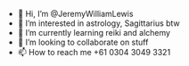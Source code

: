 - 👋 Hi, I’m @JeremyWilliamLewis
- 👀 I’m interested in astrology, Sagittarius btw
- 🌱 I’m currently learning reiki and alchemy
- 💞️ I’m looking to collaborate on stuff
- 📫 How to reach me +61 0304 3049 3321

<!---
JeremyWilliamLewis/JeremyWilliamLewis is a ✨ special ✨ repository because its `README.md` (this file) appears on your GitHub profile.
You can click the Preview link to take a look at your changes.
--->
